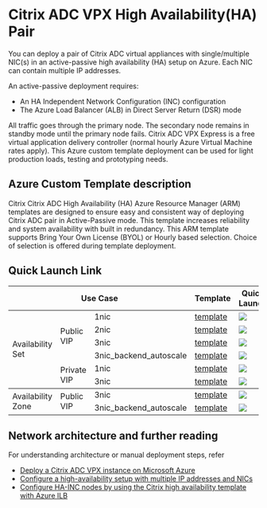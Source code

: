 # Citrix ADC VPX High Availability(HA) Pair

You can deploy a pair of  Citrix ADC virtual appliances with single/multiple NIC(s) in an active-passive high availability (HA) setup on Azure. Each NIC can contain multiple IP addresses.

An active-passive deployment requires:

* An HA Independent Network Configuration (INC) configuration
* The Azure Load Balancer (ALB) in Direct Server Return (DSR) mode

All traffic goes through the primary node. The secondary node remains in standby mode until the primary node fails.
Citrix ADC VPX Express is a free virtual application delivery controller (normal hourly Azure Virtual Machine rates apply). This Azure custom template deployment can be used for light production loads, testing and prototyping needs.

## Azure Custom Template description

Citrix Citrix ADC High Availability (HA) Azure Resource Manager (ARM) templates are designed to ensure easy and consistent way of deploying Citrix ADC pair in Active-Passive mode. This template increases reliability and system availability with built in redundancy. This ARM template supports Bring Your Own License (BYOL) or Hourly based selection. Choice of selection is offered during template deployment.

## Quick Launch Link
<table>
  <thead>
    <tr>
      <th colspan="3">Use Case</th>
      <th>Template</th>
      <th>Quick Launch</th>
    </tr>
  </thead>
  <tbody>
    <tr>
      <td rowspan="6">Availability Set</td>
      <td rowspan="4">Public VIP</td>
      <td>1nic</td>
      <td>
        <a href="./availability_set/public_vip/1nic">template</a>
      </td>
      <td>
        <a
          href="https://portal.azure.com/#create/Microsoft.Template/uri/https%3A%2F%2Fraw.githubusercontent.com%2Fcitrix%2Fnetscaler-azure-templates%2Fmaster%2Ftemplates%2Fhigh_availability%2Favailability_set%2Fpublic_vip%2F1nic%2FmainTemplate.json"
          target="_blank"
          rel="noopener noreferrer"
        >
          <img src="http://azuredeploy.net/deploybutton.png" />
        </a>
      </td>
    </tr>
    <tr>
      <td>2nic</td>
      <td>
        <a href="./availability_set/public_vip/2nic">template</a>
      </td>
      <td>
        <a
          href="https://portal.azure.com/#create/Microsoft.Template/uri/https%3A%2F%2Fraw.githubusercontent.com%2Fcitrix%2Fnetscaler-azure-templates%2Fmaster%2Ftemplates%2Fhigh_availability%2Favailability_set%2Fpublic_vip%2F2nic%2FmainTemplate.json"
          target="_blank"
          rel="noopener noreferrer"
        >
          <img src="http://azuredeploy.net/deploybutton.png" />
        </a>
      </td>
    </tr>
    <tr>
      <td>3nic</td>
      <td>
        <a href="./availability_set/public_vip/3nic">template</a>
      </td>
      <td>
        <a
          href="http://azuredeploy.net/deploybutton.png)](https://portal.azure.com/#create/Microsoft.Template/uri/https%3A%2F%2Fraw.githubusercontent.com%2Fcitrix%2Fnetscaler-azure-templates%2Fmaster%2Ftemplates%2Fhigh_availability%2Favailability_set%2Fpublic_vip%2F3nic%2FmainTemplate.json"
          target="_blank"
          rel="noopener noreferrer"
        >
          <img src="http://azuredeploy.net/deploybutton.png" />
        </a>
      </td>
    </tr>
    <tr>
      <td>3nic_backend_autoscale</td>
      <td>
        <a href="./availability_set/public_vip/3nic_backend_autoscale"
          >template</a
        >
      </td>
      <td>
        <a
          href="http://azuredeploy.net/deploybutton.png)](https://portal.azure.com/#create/Microsoft.Template/uri/https%3A%2F%2Fraw.githubusercontent.com%2Fcitrix%2Fnetscaler-azure-templates%2Fmaster%2Ftemplates%2Fhigh_availability%2Favailability_set%2Fpublic_vip%2F3nic_backend_autoscale%2FmainTemplate.json"
          target="_blank"
          rel="noopener noreferrer"
        >
          <img src="http://azuredeploy.net/deploybutton.png" />
        </a>
      </td>
    </tr>
    <tr>
      <td rowspan="2">Private VIP</td>
      <td>1nic</td>
      <td>
        <a href="./availability_set/private_vip/1nic">template</a>
      </td>
      <td>
        <a
          href="http://azuredeploy.net/deploybutton.png)](https://portal.azure.com/#create/Microsoft.Template/uri/https%3A%2F%2Fraw.githubusercontent.com%2Fcitrix%2Fnetscaler-azure-templates%2Fmaster%2Ftemplates%2Fhigh_availability%2Favailability_set%2Fprivate_vip%2F1nic%2FmainTemplate.json"
          target="_blank"
          rel="noopener noreferrer"
        >
          <img src="http://azuredeploy.net/deploybutton.png" />
        </a>
      </td>
    </tr>
    <tr>
      <td>3nic</td>
      <td>
        <a href="./availability_set/private_vip/3nic">template</a>
      </td>
      <td>
        <a
          href="http://azuredeploy.net/deploybutton.png)](https://portal.azure.com/#create/Microsoft.Template/uri/https%3A%2F%2Fraw.githubusercontent.com%2Fcitrix%2Fnetscaler-azure-templates%2Fmaster%2Ftemplates%2Fhigh_availability%2Favailability_set%2Fprivate_vip%2F3nic%2FmainTemplate.json"
          target="_blank"
          rel="noopener noreferrer"
        >
          <img src="http://azuredeploy.net/deploybutton.png" />
        </a>
      </td>
    </tr>
  </tbody>
  <tbody>
    <tr>
      <td rowspan="2">Availability Zone</td>
      <td rowspan="2">Public VIP</td>
      <td>3nic</td>
      <td>
        <a href="./availability_zone/public_vip/3nic">template</a>
      </td>
      <td>
        <a
          href="http://azuredeploy.net/deploybutton.png)](https://portal.azure.com/#create/Microsoft.Template/uri/https%3A%2F%2Fraw.githubusercontent.com%2Fcitrix%2Fnetscaler-azure-templates%2Fmaster%2Ftemplates%2Fhigh_availability%2Favailability_zone%2Fpublic_vip%2F3nic%2FmainTemplate.json"
          target="_blank"
          rel="noopener noreferrer"
        >
          <img src="http://azuredeploy.net/deploybutton.png" />
        </a>
      </td>
    </tr>
    <tr>
      <td>3nic_backend_autoscale</td>
      <td>
        <a href="./availability_zone/public_vip/3nic_backend_autoscale"
          >template</a
        >
      </td>
      <td>
        <a
          href="http://azuredeploy.net/deploybutton.png)](https://portal.azure.com/#create/Microsoft.Template/uri/https%3A%2F%2Fraw.githubusercontent.com%2Fcitrix%2Fnetscaler-azure-templates%2Fmaster%2Ftemplates%2Fhigh_availability%2Favailability_zone%2Fpublic_vip%2F3nic_backend_autoscale%2FmainTemplate.json"
          target="_blank"
          rel="noopener noreferrer"
        >
          <img src="http://azuredeploy.net/deploybutton.png" />
        </a>
      </td>
    </tr>
  </tbody>
</table>

## Network architecture and further reading

For understanding architecture or manual deployment steps, refer

* [Deploy a Citrix ADC VPX instance on Microsoft Azure](https://docs.citrix.com/en-us/citrix-adc/current-release/deploying-vpx/deploy-vpx-on-azure.html)
* [Configure a high-availability setup with multiple IP addresses and NICs](https://docs.citrix.com/en-us/citrix-adc/current-release/deploying-vpx/deploy-vpx-on-azure/configure-vpx-pair-ha-inc.html)
* [Configure HA-INC nodes by using the Citrix high availability template with Azure ILB](https://docs.citrix.com/en-us/citrix-adc/current-release/deploying-vpx/deploy-vpx-on-azure/configure-vpx-pair-ha-inc-with-azure-ilb.html)

